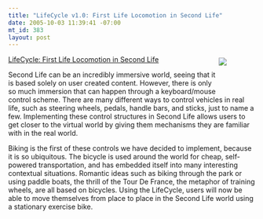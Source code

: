 ```yaml
--- 
title: "LifeCycle v1.0: First Life Locomotion in Second Life"
date: 2005-10-03 11:39:41 -07:00
mt_id: 383
layout: post
---
```

<div style='float:right;width:70;height:70;padding:5px;'><A HREF='http://www.nonpolynomial.com/content/2005/09/lifecycle.php'><IMG SRC='http://images.nonpolynomial.com/nonpolynomial.com/blog/lifecycle.jpg' border=0></A></div>

<A HREF='http://www.nonpolynomial.com/content/2005/09/lifecycle.php'>LifeCycle: First Life Locomotion in Second Life</A>

Second Life can be an incredibly immersive world, seeing that it is based solely on user created content. However, there is only so much immersion that can happen through a keyboard/mouse control scheme. There are many different ways to control vehicles in real life, such as steering wheels, pedals, handle bars, and sticks, just to name a few. Implementing these control structures in Second Life allows users to get closer to the virtual world by giving them mechanisms they are familiar with in the real world.

Biking is the first of these controls we have decided to implement, because it is so ubiquitous. The bicycle is used around the world for cheap, self-powered transportation, and has embedded itself into many interesting contextual situations. Romantic ideas such as biking through the park or using paddle boats, the thrill of the Tour De France, the metaphor of training wheels, are all based on bicycles. Using the LifeCycle, users will now be able to move themselves from place to place in the Second Life world using a stationary exercise bike. 
